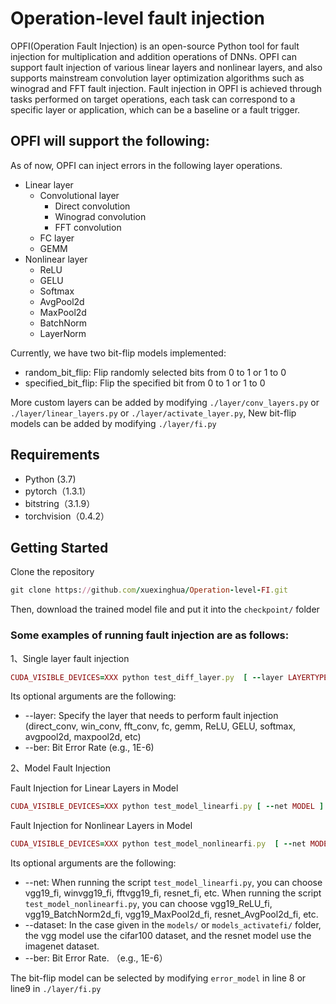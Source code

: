 # Operation-level fault injection
OPFI(Operation Fault Injection) is an open-source Python tool for fault injection for multiplication and addition operations of DNNs. OPFI can support fault injection of various linear layers and nonlinear layers, and also supports mainstream convolution layer optimization algorithms such as winograd and FFT fault injection. Fault injection in OPFI is achieved through tasks performed on target operations, each task can correspond to a specific layer or application, which can be a baseline or a fault trigger.

## OPFI will support the following:
As of now, OPFI can inject errors in the following layer operations.
* Linear layer
  * Convolutional layer
    * Direct convolution
    * Winograd convolution
    * FFT convolution
  * FC layer
  * GEMM
* Nonlinear layer
  * ReLU
  * GELU
  * Softmax
  * AvgPool2d
  * MaxPool2d
  * BatchNorm
  * LayerNorm
  
Currently, we have two bit-flip models implemented:
* random_bit_flip: Flip randomly selected bits from 0 to 1 or 1 to 0
* specified_bit_flip: Flip the specified bit from 0 to 1 or 1 to 0

More custom layers can be added by modifying ```./layer/conv_layers.py``` or ```./layer/linear_layers.py``` or ```./layer/activate_layer.py```, New bit-flip models can be added by modifying ```./layer/fi.py```
## Requirements
* Python (3.7)
* pytorch（1.3.1）
* bitstring（3.1.9）
* torchvision（0.4.2）
## Getting Started
Clone the repository
```ruby
git clone https://github.com/xuexinghua/Operation-level-FI.git
```

Then, download the trained model file and put it into the ```checkpoint/``` folder

### Some examples of running fault injection are as follows:
1、Single layer fault injection

```ruby
CUDA_VISIBLE_DEVICES=XXX python test_diff_layer.py  [ --layer LAYERTYPE ] [ --ber BITERRORRATE ]
```

Its optional arguments are the following:
* --layer: Specify the layer that needs to perform fault injection (direct_conv, win_conv, fft_conv, fc, gemm, ReLU, GELU, softmax, avgpool2d, maxpool2d, etc)
* --ber: Bit Error Rate (e.g., 1E-6)

2、Model Fault Injection

Fault Injection for Linear Layers in Model
```ruby
CUDA_VISIBLE_DEVICES=XXX python test_model_linearfi.py [ --net MODEL ] [ --dataset DATASET ] [ --ber BITERRORRATE ]
```

Fault Injection for Nonlinear Layers in Model
```ruby
CUDA_VISIBLE_DEVICES=XXX python test_model_nonlinearfi.py  [ --net MODEL ] [ --dataset DATASET ] [ --ber BITERRORRATE ]
```

Its optional arguments are the following:
* --net: When running the script ```test_model_linearfi.py```, you can choose vgg19_fi, winvgg19_fi, fftvgg19_fi, resnet_fi, etc. When running the script ```test_model_nonlinearfi.py```, you can choose vgg19_ReLU_fi, vgg19_BatchNorm2d_fi, vgg19_MaxPool2d_fi, resnet_AvgPool2d_fi, etc.
* --dataset: In the case given in the ```models/``` or ```models_activatefi/``` folder, the vgg model use the cifar100 dataset, and the resnet model use the imagenet dataset.
* --ber: Bit Error Rate. （e.g., 1E-6）

The bit-flip model can be selected by modifying ```error_model``` in line 8 or line9 in ```./layer/fi.py```
